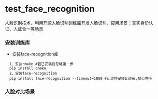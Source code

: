 # test_face_recognition
人脸识别技术，利用开源人脸识别训练库开发人脸识别，应用场景：真实身份认证、人证合一等场景
### 安装训练库
* 安装face-recognition库
```
  1、安装cmake #若已安装则忽略第一步
  pip install cmake
  2、安装face-recognition
  pip install face-recognition --timeout=1000 #此过程安装比较长,耐心等待
```
### 人脸对比场景
